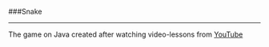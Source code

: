 ###Snake
***
The game on Java created after watching video-lessons from [YouTube][Tube]



[Tube]:https://www.youtube.com/channel/UCpp4x4-fLtPpLf3lPN5ga4Q 
